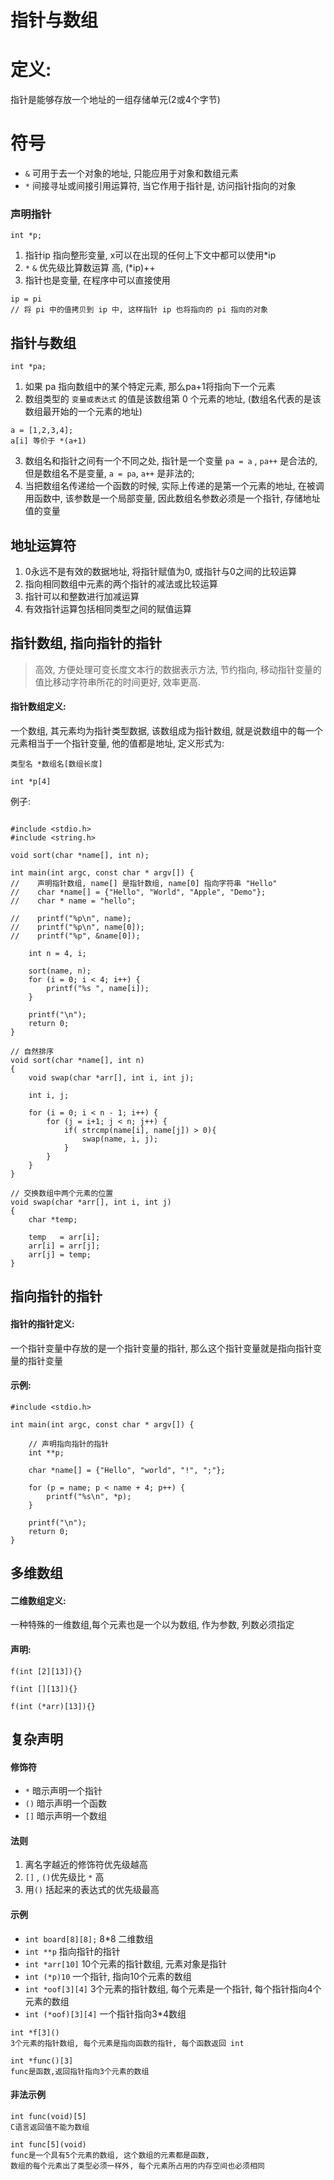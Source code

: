 # 指针与数组

# 定义:
指针是能够存放一个地址的一组存储单元(2或4个字节)

# 符号
- `&` 可用于去一个对象的地址, 只能应用于对象和数组元素
- `*` 间接寻址或间接引用运算符, 当它作用于指针是, 访问指针指向的对象

### 声明指针
```
int *p;
```

1. 指针ip 指向整形变量, x可以在出现的任何上下文中都可以使用*ip
2. `*` `&` 优先级比算数运算 高, (*ip)++
3. 指针也是变量, 在程序中可以直接使用
```
ip = pi
// 将 pi 中的值拷贝到 ip 中, 这样指针 ip 也将指向的 pi 指向的对象
```

## 指针与数组
```
int *pa;
```

1. 如果 pa 指向数组中的某个特定元素, 那么pa+1将指向下一个元素
2. 数组类型的 `变量或表达式` 的值是该数组第 0 个元素的地址, (数组名代表的是该数组最开始的一个元素的地址)
```
a = [1,2,3,4];
a[i] 等价于 *(a+1)
```
3. 数组名和指针之间有一个不同之处, 指针是一个变量 `pa = a` , `pa++` 是合法的, 但是数组名不是变量, `a = pa`, `a++` 是非法的;
4. 当把数组名传递给一个函数的时候, 实际上传递的是第一个元素的地址, 在被调用函数中, 该参数是一个局部变量, 因此数组名参数必须是一个指针, 存储地址值的变量

## 地址运算符
1. 0永远不是有效的数据地址, 将指针赋值为0, 或指针与0之间的比较运算
2. 指向相同数组中元素的两个指针的减法或比较运算
3. 指针可以和整数进行加减运算
4. 有效指针运算包括相同类型之间的赋值运算

## 指针数组, 指向指针的指针
> 高效, 方便处理可变长度文本行的数据表示方法, 节约指向, 移动指针变量的值比移动字符串所花的时间更好, 效率更高.

#### 指针数组定义:
一个数组, 其元素均为指针类型数据, 该数组成为指针数组, 就是说数组中的每一个元素相当于一个指针变量, 他的值都是地址, 定义形式为:

`类型名 *数组名[数组长度]`

`int *p[4]`

例子:
```

#include <stdio.h>
#include <string.h>

void sort(char *name[], int n);

int main(int argc, const char * argv[]) {
//    声明指针数组, name[] 是指针数组, name[0] 指向字符串 "Hello"
//    char *name[] = {"Hello", "World", "Apple", "Demo"};
//    char * name = "hello";

//    printf("%p\n", name);
//    printf("%p\n", name[0]);
//    printf("%p", &name[0]);

    int n = 4, i;

    sort(name, n);
    for (i = 0; i < 4; i++) {
        printf("%s ", name[i]);
    }

    printf("\n");
    return 0;
}

// 自然排序
void sort(char *name[], int n)
{
    void swap(char *arr[], int i, int j);

    int i, j;

    for (i = 0; i < n - 1; i++) {
        for (j = i+1; j < n; j++) {
            if( strcmp(name[i], name[j]) > 0){
                swap(name, i, j);
            }
        }
    }
}

// 交换数组中两个元素的位置
void swap(char *arr[], int i, int j)
{
    char *temp;

    temp   = arr[i];
    arr[i] = arr[j];
    arr[j] = temp;
}
```

## 指向指针的指针
#### 指针的指针定义:

一个指针变量中存放的是一个指针变量的指针, 那么这个指针变量就是指向指针变量的指针变量

#### 示例:
```
#include <stdio.h>

int main(int argc, const char * argv[]) {

    // 声明指向指针的指针
    int **p;

    char *name[] = {"Hello", "world", "!", ";"};

    for (p = name; p < name + 4; p++) {
        printf("%s\n", *p);
    }

    printf("\n");
    return 0;
}
```

## 多维数组
#### 二维数组定义:
一种特殊的一维数组,每个元素也是一个以为数组, 作为参数, 列数必须指定

#### 声明:
```
f(int [2][13]){}

f(int [][13]){}

f(int (*arr)[13]){}
```

## 复杂声明

#### 修饰符
-  `*` 暗示声明一个指针
-  `()` 暗示声明一个函数
-  `[]` 暗示声明一个数组

#### 法则

1. 离名字越近的修饰符优先级越高
2. `[]` , `()`优先级比 `*` 高
3. 用`()` 括起来的表达式的优先级最高

#### 示例

- `int board[8][8];` 8*8 二维数组
- `int **p` 指向指针的指针
- `int *arr[10]` 10个元素的指针数组, 元素对象是指针
- `int (*p)10` 一个指针, 指向10个元素的数组
- `int *oof[3][4]` 3个元素的指针数组, 每个元素是一个指针, 每个指针指向4个元素的数组
- `int (*oof)[3][4]` 一个指针指向3*4数组

```
int *f[3]()
3个元素的指针数组, 每个元素是指向函数的指针, 每个函数返回 int

int *func()[3]
func是函数,返回指针指向3个元素的数组
```

#### 非法示例
```
int func(void)[5]
C语言返回值不能为数组

int func[5](void)
func是一个具有5个元素的数组, 这个数组的元素都是函数,
数组的每个元素出了类型必须一样外, 每个元素所占用的内存空间也必须相同

```














